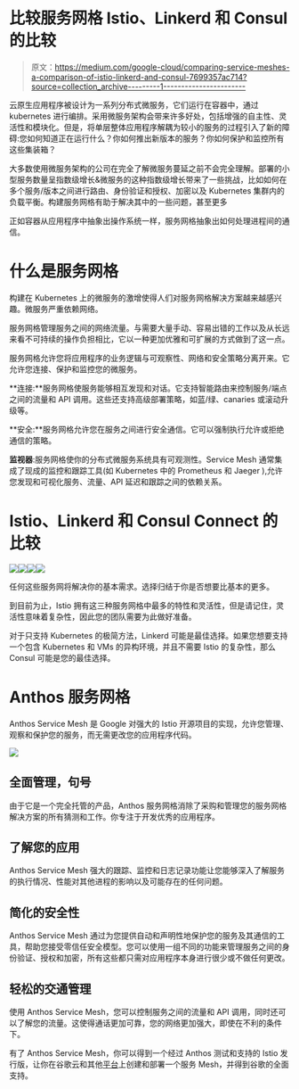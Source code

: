 # 比较服务网格 Istio、Linkerd 和 Consul 的比较

> 原文：<https://medium.com/google-cloud/comparing-service-meshes-a-comparison-of-istio-linkerd-and-consul-7699357ac714?source=collection_archive---------1----------------------->

云原生应用程序被设计为一系列分布式微服务，它们运行在容器中，通过 kubernetes 进行编排。采用微服务架构会带来许多好处，包括增强的自主性、灵活性和模块化。但是，将单层整体应用程序解耦为较小的服务的过程引入了新的障碍:您如何知道正在运行什么？你如何推出新版本的服务？你如何保护和监控所有这些集装箱？

大多数使用微服务架构的公司在完全了解微服务蔓延之前不会完全理解。部署的小型服务数量呈指数级增长&微服务的这种指数级增长带来了一些挑战，比如如何在多个服务/版本之间进行路由、身份验证和授权、加密以及 Kubernetes 集群内的负载平衡。构建服务网格有助于解决其中的一些问题，甚至更多

正如容器从应用程序中抽象出操作系统一样，服务网格抽象出如何处理进程间的通信。

# 什么是服务网格

构建在 Kubernetes 上的微服务的激增使得人们对服务网格解决方案越来越感兴趣。微服务严重依赖网络。

服务网格管理服务之间的网络流量。与需要大量手动、容易出错的工作以及从长远来看不可持续的操作负担相比，它以一种更加优雅和可扩展的方式做到了这一点。

服务网格允许您将应用程序的业务逻辑与可观察性、网络和安全策略分离开来。它允许您连接、保护和监控您的微服务。

**连接:**服务网格使服务能够相互发现和对话。它支持智能路由来控制服务/端点之间的流量和 API 调用。这些还支持高级部署策略，如蓝/绿、canaries 或滚动升级等。

**安全:**服务网格允许您在服务之间进行安全通信。它可以强制执行允许或拒绝通信的策略。

**监视器**:服务网格使你的分布式微服务系统具有可观测性。Service Mesh 通常集成了现成的监控和跟踪工具(如 Kubernetes 中的 Prometheus 和 Jaeger ),允许您发现和可视化服务、流量、API 延迟和跟踪之间的依赖关系。

# Istio、Linkerd 和 Consul Connect 的比较

![](img/f9c2da45721ca36c33329f7881946161.png)![](img/eb6dd1a2480c370cc81e6fb187b09220.png)![](img/c19f15db612d0adad017a8783b5546cb.png)![](img/4631f1e08a6b6d169e36a510d0e61084.png)

任何这些服务网将解决你的基本需求。选择归结于你是否想要比基本的更多。

到目前为止，Istio 拥有这三种服务网格中最多的特性和灵活性，但是请记住，灵活性意味着复杂性，因此您的团队需要为此做好准备。

对于只支持 Kubernetes 的极简方法，Linkerd 可能是最佳选择。如果您想要支持一个包含 Kubernetes 和 VMs 的异构环境，并且不需要 Istio 的复杂性，那么 Consul 可能是您的最佳选择。

# **Anthos 服务网格**

Anthos Service Mesh 是 Google 对强大的 Istio 开源项目的实现，允许您管理、观察和保护您的服务，而无需更改您的应用程序代码。

![](img/b04341b3ed32254e5f3c3c4dad7ba3c2.png)

## 全面管理，句号

由于它是一个完全托管的产品，Anthos 服务网格消除了采购和管理您的服务网格解决方案的所有猜测和工作。你专注于开发优秀的应用程序。

## 了解您的应用

Anthos Service Mesh 强大的跟踪、监控和日志记录功能让您能够深入了解服务的执行情况、性能对其他进程的影响以及可能存在的任何问题。

## 简化的安全性

Anthos Service Mesh 通过为您提供自动和声明性地保护您的服务及其通信的工具，帮助您接受零信任安全模型。您可以使用一组不同的功能来管理服务之间的身份验证、授权和加密，所有这些都只需对应用程序本身进行很少或不做任何更改。

## 轻松的交通管理

使用 Anthos Service Mesh，您可以控制服务之间的流量和 API 调用，同时还可以了解您的流量。这使得通话更加可靠，您的网络更加强大，即使在不利的条件下。

有了 Anthos Service Mesh，你可以得到一个经过 Anthos 测试和支持的 Istio 发行版，让你在谷歌云和其他[平台](https://cloud.google.com/service-mesh/docs/supported-platforms)上创建和部署一个服务 Mesh，并得到谷歌的全面支持。